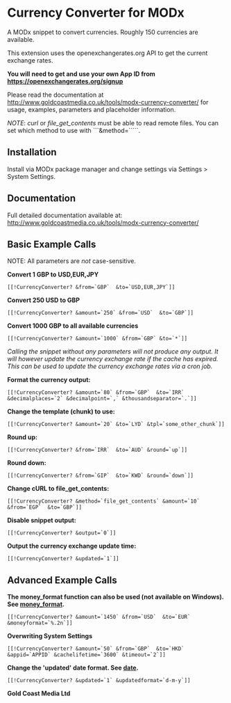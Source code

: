 Currency Converter for MODx
========================

A MODx snippet to convert currencies. Roughly 150 currencies are available.

This extension uses the openexchangerates.org API to get the current exchange rates. 

**You will need to get and use your own App ID from https://openexchangerates.org/signup**

Please read the documentation at http://www.goldcoastmedia.co.uk/tools/modx-currency-converter/
for usage, examples, parameters and placeholder information.

*NOTE*: *curl* or *file_get_contents* must be able to read remote files. You
can set which method to use with ```&method=`````.

Installation
-----------
Install via MODx package manager and change settings via Settings > System Settings.

Documentation
------------
Full detailed documentation available at:
http://www.goldcoastmedia.co.uk/tools/modx-currency-converter/

Basic Example Calls
-------------------
NOTE: All parameters are *not* case-sensitive.

**Convert 1 GBP to USD,EUR,JPY**

```[[!CurrencyConverter? &from=`GBP`  &to=`USD,EUR,JPY`]]```

**Convert 250 USD to GBP**

```[[!CurrencyConverter? &amount=`250` &from=`USD`  &to=`GBP`]]```

**Convert 1000 GBP to all available currencies**

```[[!CurrencyConverter? &amount=`1000` &from=`GBP` &to=`*`]]```

*Calling the snippet without any parameters will not produce any output. It will however update the 
currency exchange rate if the cache has expired. This can be used to update the currency exchange
rates via a cron job.*

**Format the currency output:**

```[[!CurrencyConverter? &amount=`80` &from=`GBP`  &to=`IRR` &decimalplaces=`2` &decimalpoint=`,` &thousandseparator=`.`]]```

**Change the template (chunk) to use:**

```[[!CurrencyConverter? &amount=`20` &to=`LYD` &tpl=`some_other_chunk`]]```

**Round up:**

```[[!CurrencyConverter? &from=`IRR`  &to=`AUD` &round=`up`]]```

**Round down:**

```[[!CurrencyConverter? &from=`GIP`  &to=`KWD` &round=`down`]]```

**Change cURL to file_get_contents:**

```[[!CurrencyConverter? &method=`file_get_contents` &amount=`10` &from=`EGP`  &to=`GBP`]]```

**Disable snippet output:**

```[[!CurrencyConverter? &output=`0`]]```

**Output the currency exchange update time:**

```[[!CurrencyConverter? &updated=`1`]]```


Advanced Example Calls
-----------------------

**The money_format function can also be used (not available on Windows). See [money_format](http://php.net/manual/en/function.money-format.php).**

```[[!CurrencyConverter? &amount=`1450` &from=`USD`  &to=`EUR` &moneyformat=`%.2n`]]```

**Overwriting System Settings**

```[[!CurrencyConverter? &amount=`50` &from=`GBP`  &to=`HKD` &appid=`APPID` &cachelifetime=`3600` &timeout=`2`]]```

**Change the 'updated' date format. See [date](http://php.net/manual/en/function.date.php).**

```[[!CurrencyConverter? &updated=`1` &updatedformat=`d-m-y`]]```


**Gold Coast Media Ltd**
